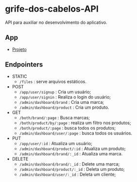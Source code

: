# grife-dos-cabelos-API
API para auxiliar no desenvolvimento do aplicativo.

## App
 - [Projeto](https://github.com/Maycon-PE/grife-dos-cabelos-App "Ir ao repositório")

## Endpointers

- STATIC
	- `/files` : serve arquivos estáticos.
- POST
	- `/app/user/signup` : Cria um usuário;
	- `/app/user/signin` : Realiza o login do usuário;
	- `/admin/dashboard/brand` : Cria uma marca;
	- `/admin/dashboard/product` : Cria um produto.
- GET
	- `/both/brand/:page` : Busca marcas;
	-	`/both/product/by/:page` : realiza um filtro nos produtos;
	- `/both/product/:page` : busca todos os produtos;
	- `/admin/dashboard/user/:page` : busca todos os usuários.
- PUT
	- `/app/user/:id` : Atualiza um usuário;
	- `/admin/dashboard/product/:id` : Atualiza um produto;	
	- `/admin/dashboard/brand/:_id` : Atualiza uma marca.
- DELETE
	- `/admin/dashboard/brand/:_id` : Delete uma marca;
	- `/admin/dashboard/product/:_id` : Deleta um produto;
	- `/admin/dashboard/user/:_id` : Deleta um cliente;
